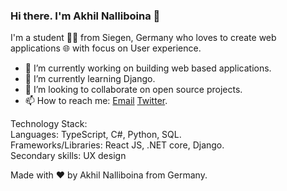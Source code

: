 ### Hi there. I'm Akhil Nalliboina 👋

I'm a student 👨‍💻 from Siegen, Germany who loves to create web applications 🌐 with focus on User experience.

- 🔭 I’m currently working on building web based applications.
- 🌱 I’m currently learning Django.
- 👯 I’m looking to collaborate on open source projects.
- 📫 How to reach me: [Email](akhilnalliboina@gmail.com) [Twitter](https://twitter.com/akhilnlb).

Technology Stack:  
Languages: TypeScript, C#, Python, SQL.  
Frameworks/Libraries: React JS, .NET core, Django.  
Secondary skills: UX design

Made with :heart: by Akhil Nalliboina from Germany.
